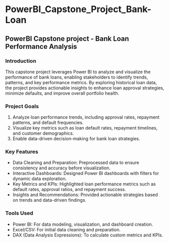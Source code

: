 # PowerBI_Capstone_Project_Bank-Loan

## PowerBI Capstone project - Bank Loan Performance Analysis

### Introduction
This capstone project leverages Power BI to analyze and visualize the performance of bank loans, enabling stakeholders to identify trends, patterns, and key performance metrics. By exploring historical loan data, the project provides actionable insights to enhance loan approval strategies, minimize defaults, and improve overall portfolio health.

### Project Goals
1. Analyze loan performance trends, including approval rates, repayment patterns, and default frequencies.
2. Visualize key metrics such as loan default rates, repayment timelines, and customer demographics.
3. Enable data-driven decision-making for bank loan strategies.

### Key Features
- Data Cleaning and Preparation: Preprocessed data to ensure consistency and accuracy before visualization.
- Interactive Dashboards: Designed Power BI dashboards with filters for dynamic data exploration.
- Key Metrics and KPIs: Highlighted loan performance metrics such as default rates, approval ratios, and repayment success.
- Insights and Recommendations: Provided actionable strategies based on trends and data-driven findings.

### Tools Used
- Power BI: For data modeling, visualization, and dashboard creation.
- Excel/CSV: For initial data cleaning and preparation.
- DAX (Data Analysis Expressions): To calculate custom metrics and KPIs.


